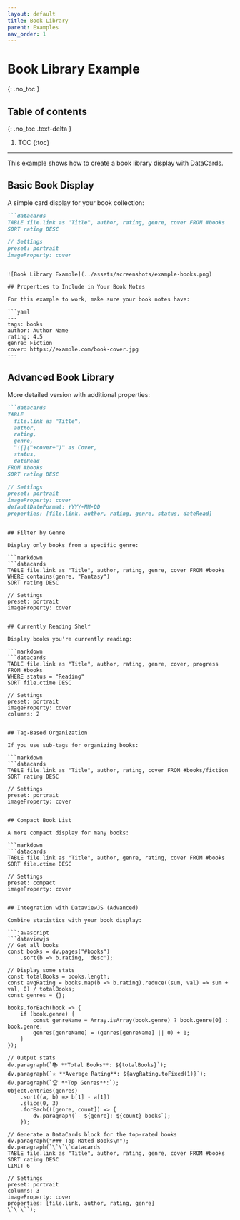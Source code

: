 ```yaml
---
layout: default
title: Book Library
parent: Examples
nav_order: 1
---
```


# Book Library Example
{: .no_toc }

## Table of contents
{: .no_toc .text-delta }

1. TOC
{:toc}

---

This example shows how to create a book library display with DataCards.

## Basic Book Display

A simple card display for your book collection:

```markdown
```datacards
TABLE file.link as "Title", author, rating, genre, cover FROM #books
SORT rating DESC

// Settings
preset: portrait
imageProperty: cover
```
```

![Book Library Example](../assets/screenshots/example-books.png)

## Properties to Include in Your Book Notes

For this example to work, make sure your book notes have:

```yaml
---
tags: books
author: Author Name
rating: 4.5
genre: Fiction
cover: https://example.com/book-cover.jpg
---
```

## Advanced Book Library

More detailed version with additional properties:

```markdown
```datacards
TABLE 
  file.link as "Title", 
  author, 
  rating, 
  genre, 
  "![]("+cover+")" as Cover,
  status,
  dateRead 
FROM #books
SORT rating DESC

// Settings
preset: portrait
imageProperty: cover
defaultDateFormat: YYYY-MM-DD
properties: [file.link, author, rating, genre, status, dateRead]
```
```

## Filter by Genre

Display only books from a specific genre:

```markdown
```datacards
TABLE file.link as "Title", author, rating, genre, cover FROM #books
WHERE contains(genre, "Fantasy")
SORT rating DESC

// Settings
preset: portrait
imageProperty: cover
```
```

## Currently Reading Shelf

Display books you're currently reading:

```markdown
```datacards
TABLE file.link as "Title", author, rating, genre, cover, progress FROM #books
WHERE status = "Reading"
SORT file.ctime DESC

// Settings
preset: portrait
imageProperty: cover
columns: 2
```
```

## Tag-Based Organization

If you use sub-tags for organizing books:

```markdown
```datacards
TABLE file.link as "Title", author, rating, cover FROM #books/fiction
SORT rating DESC

// Settings
preset: portrait
imageProperty: cover
```
```

## Compact Book List

A more compact display for many books:

```markdown
```datacards
TABLE file.link as "Title", author, genre, rating, cover FROM #books
SORT file.ctime DESC

// Settings
preset: compact
imageProperty: cover
```
```

## Integration with DataviewJS (Advanced)

Combine statistics with your book display:

```javascript
```dataviewjs
// Get all books
const books = dv.pages("#books")
    .sort(b => b.rating, 'desc');

// Display some stats
const totalBooks = books.length;
const avgRating = books.map(b => b.rating).reduce((sum, val) => sum + val, 0) / totalBooks;
const genres = {};

books.forEach(book => {
    if (book.genre) {
        const genreName = Array.isArray(book.genre) ? book.genre[0] : book.genre;
        genres[genreName] = (genres[genreName] || 0) + 1;
    }
});

// Output stats
dv.paragraph(`📚 **Total Books**: ${totalBooks}`);
dv.paragraph(`⭐ **Average Rating**: ${avgRating.toFixed(1)}`);
dv.paragraph(`🏆 **Top Genres**:`);
Object.entries(genres)
    .sort((a, b) => b[1] - a[1])
    .slice(0, 3)
    .forEach(([genre, count]) => {
        dv.paragraph(`- ${genre}: ${count} books`);
    });

// Generate a DataCards block for the top-rated books
dv.paragraph("### Top-Rated Books\n");
dv.paragraph(`\`\`\`datacards
TABLE file.link as "Title", author, rating, genre, cover FROM #books
SORT rating DESC
LIMIT 6

// Settings
preset: portrait
columns: 3
imageProperty: cover
properties: [file.link, author, rating, genre]
\`\`\``);
```
```
